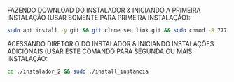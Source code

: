FAZENDO DOWNLOAD DO INSTALADOR & INICIANDO A PRIMEIRA INSTALAÇÃO (USAR SOMENTE PARA PRIMEIRA INSTALAÇÃO):

```bash
sudo apt install -y git && git clone seu link.git && sudo chmod -R 777 instalador_2 && cd instalador_2 && sudo ./install_primaria
```

ACESSANDO DIRETORIO DO INSTALADOR & INICIANDO INSTALAÇÕES ADICIONAIS (USAR ESTE COMANDO PARA SEGUNDA OU MAIS INSTALAÇÃO:
```bash
cd ./instalador_2 && sudo ./install_instancia
```

